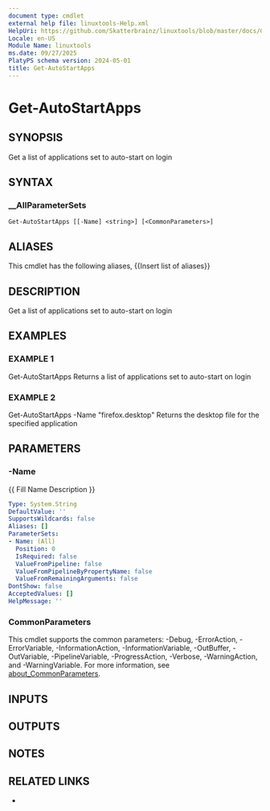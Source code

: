 ```yaml
---
document type: cmdlet
external help file: linuxtools-Help.xml
HelpUri: https://github.com/Skatterbrainz/linuxtools/blob/master/docs/Get-AutoStartApps.md
Locale: en-US
Module Name: linuxtools
ms.date: 09/27/2025
PlatyPS schema version: 2024-05-01
title: Get-AutoStartApps
---
```


# Get-AutoStartApps

## SYNOPSIS

Get a list of applications set to auto-start on login

## SYNTAX

### __AllParameterSets

```
Get-AutoStartApps [[-Name] <string>] [<CommonParameters>]
```

## ALIASES

This cmdlet has the following aliases,
  {{Insert list of aliases}}

## DESCRIPTION

Get a list of applications set to auto-start on login

## EXAMPLES

### EXAMPLE 1

Get-AutoStartApps
Returns a list of applications set to auto-start on login

### EXAMPLE 2

Get-AutoStartApps -Name "firefox.desktop"
Returns the desktop file for the specified application

## PARAMETERS

### -Name

{{ Fill Name Description }}

```yaml
Type: System.String
DefaultValue: ''
SupportsWildcards: false
Aliases: []
ParameterSets:
- Name: (All)
  Position: 0
  IsRequired: false
  ValueFromPipeline: false
  ValueFromPipelineByPropertyName: false
  ValueFromRemainingArguments: false
DontShow: false
AcceptedValues: []
HelpMessage: ''
```

### CommonParameters

This cmdlet supports the common parameters: -Debug, -ErrorAction, -ErrorVariable,
-InformationAction, -InformationVariable, -OutBuffer, -OutVariable, -PipelineVariable,
-ProgressAction, -Verbose, -WarningAction, and -WarningVariable. For more information, see
[about_CommonParameters](https://go.microsoft.com/fwlink/?LinkID=113216).

## INPUTS

## OUTPUTS

## NOTES

## RELATED LINKS

- [](https://github.com/Skatterbrainz/linuxtools/blob/master/docs/Get-AutoStartApps.md)
